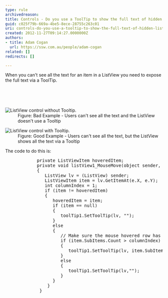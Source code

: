 ```yaml
---
type: rule
archivedreason: 
title: Controls - Do you use a ToolTip to show the full text of hidden ListView data?
guid: c025f79b-669a-4be5-8ece-28755c263c01
uri: controls-do-you-use-a-tooltip-to-show-the-full-text-of-hidden-listview-data
created: 2012-11-27T09:14:27.0000000Z
authors:
- title: Adam Cogan
  url: https://ssw.com.au/people/adam-cogan
related: []
redirects: []

---
```



<p>When you can't see all the text for an item in a ListView you need to expose the full text via a ToolTip.</p>
<br><excerpt class='endintro'></excerpt><br>
​<dl class="badImage"><dt><img alt="ListView control without Tooltip." src="http&#58;//www.ssw.com.au/ssw/Standards/Rules/Images/ListViewWithoutToolTip.gif" /></dt>
<dd>Figure&#58; Bad Example - Users can't see all the text and the ListView doesn't use a Tooltip</dd></dl>
<dl class="goodImage"><dt><img alt="ListView control with Tooltip." src="http&#58;//www.ssw.com.au/ssw/Standards/Rules/Images/ListViewWithToolTip.gif" /></dt>
<dd>Figure&#58; Good Example - Users can't see all the text, but the ListView shows all the text via a Tooltip</dd></dl>
<div>The code to do this is&#58;</div>
<dl class="code"><dt><pre>            private ListViewItem hoveredItem;
            private void listView1_MouseMove(object sender, MouseEventArgs e)
            &#123; 
               ListView lv = (ListView) sender; 
               ListViewItem item = lv.GetItemAt(e.X, e.Y);
               int columnIndex = 1;
               if (item != hoveredItem)
               &#123; 
                  hoveredItem = item; 
                  if (item == null) 
                  &#123; 
                     toolTip1.SetToolTip(lv, &quot;&quot;); 
                  &#125; 
                  else 
                  &#123; 
                     // Make sure the mouse hovered row has the subitem 
                     if (item.SubItems.Count &gt; columnIndex)
                     &#123; 
                        toolTip1.SetToolTip(lv, item.SubItems[columnIndex].Text);
                     &#125; 
                     else 
                     &#123; 
                        toolTip1.SetToolTip(lv,&quot;&quot;); 
                     &#125; 
                  &#125; 
                &#125; 
             &#125;</pre></dt></dl>



